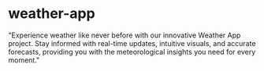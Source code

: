 # weather-app
 "Experience weather like never before with our innovative Weather App project. Stay informed with real-time updates, intuitive visuals, and accurate forecasts, providing you with the meteorological insights you need for every moment."
